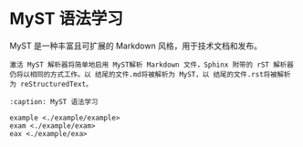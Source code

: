 # MyST 语法学习

MyST 是一种丰富且可扩展的 Markdown 风格，用于技术文档和发布。



```{note} 可以同时使用 MyST 和 reStructuredText
激活 MyST 解析器将简单地启用 MyST解析 Markdown 文件，Sphinx 附带的 rST 解析器仍将以相同的方式工作。以 结尾的文件.md将被解析为 MyST，以 结尾的文件.rst将被解析为 reStructuredText。
```



```{toctree} 
:caption: MyST 语法学习

example <./example/example>
exam <./example/exam>
eax <./example/exa>
```
